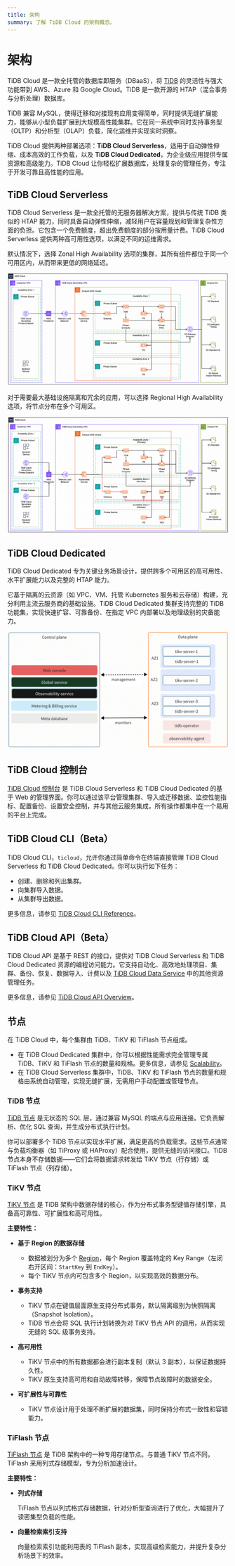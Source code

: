 ```yaml
---
title: 架构
summary: 了解 TiDB Cloud 的架构概念。
---
```


# 架构

TiDB Cloud 是一款全托管的数据库即服务（DBaaS），将 [TiDB](https://docs.pingcap.com/tidb/stable/overview) 的灵活性与强大功能带到 AWS、Azure 和 Google Cloud。TiDB 是一款开源的 HTAP（混合事务与分析处理）数据库。

TiDB 兼容 MySQL，使得迁移和对接现有应用变得简单，同时提供无缝扩展能力，能够从小型负载扩展到大规模高性能集群。它在同一系统中同时支持事务型（OLTP）和分析型（OLAP）负载，简化运维并实现实时洞察。

TiDB Cloud 提供两种部署选项：**TiDB Cloud Serverless**，适用于自动弹性伸缩、成本高效的工作负载，以及 **TiDB Cloud Dedicated**，为企业级应用提供专属资源和高级能力。TiDB Cloud 让你轻松扩展数据库，处理复杂的管理任务，专注于开发可靠且高性能的应用。

## TiDB Cloud Serverless

TiDB Cloud Serverless 是一款全托管的无服务器解决方案，提供与传统 TiDB 类似的 HTAP 能力，同时具备自动弹性伸缩，减轻用户在容量规划和管理复杂性方面的负担。它包含一个免费额度，超出免费额度的部分按用量计费。TiDB Cloud Serverless 提供两种高可用性选项，以满足不同的运维需求。

默认情况下，选择 Zonal High Availability 选项的集群，其所有组件都位于同一个可用区内，从而带来更低的网络延迟。

![TiDB Cloud Serverless zonal high availability](/media/tidb-cloud/serverless-zonal-high-avaliability-aws.png)

对于需要最大基础设施隔离和冗余的应用，可以选择 Regional High Availability 选项，将节点分布在多个可用区。

![TiDB Cloud Serverless regional high availability](/media/tidb-cloud/serverless-regional-high-avaliability-aws.png)

## TiDB Cloud Dedicated

TiDB Cloud Dedicated 专为关键业务场景设计，提供跨多个可用区的高可用性、水平扩展能力以及完整的 HTAP 能力。

它基于隔离的云资源（如 VPC、VM、托管 Kubernetes 服务和云存储）构建，充分利用主流云服务商的基础设施。TiDB Cloud Dedicated 集群支持完整的 TiDB 功能集，实现快速扩容、可靠备份、在指定 VPC 内部署以及地理级别的灾备能力。

![TiDB Cloud Dedicated Architecture](/media/tidb-cloud/tidb-cloud-dedicated-architecture.png)

## TiDB Cloud 控制台

[TiDB Cloud 控制台](https://tidbcloud.com/) 是 TiDB Cloud Serverless 和 TiDB Cloud Dedicated 的基于 Web 的管理界面。你可以通过该平台管理集群、导入或迁移数据、监控性能指标、配置备份、设置安全控制，并与其他云服务集成，所有操作都集中在一个易用的平台上完成。

## TiDB Cloud CLI（Beta）

TiDB Cloud CLI，`ticloud`，允许你通过简单命令在终端直接管理 TiDB Cloud Serverless 和 TiDB Cloud Dedicated。你可以执行如下任务：

- 创建、删除和列出集群。
- 向集群导入数据。
- 从集群导出数据。

更多信息，请参见 [TiDB Cloud CLI Reference](/tidb-cloud/cli-reference.md)。

## TiDB Cloud API（Beta）

TiDB Cloud API 是基于 REST 的接口，提供对 TiDB Cloud Serverless 和 TiDB Cloud Dedicated 资源的编程访问能力。它支持自动化、高效地处理项目、集群、备份、恢复、数据导入、计费以及 [TiDB Cloud Data Service](/tidb-cloud/data-service-overview.md) 中的其他资源管理任务。

更多信息，请参见 [TiDB Cloud API Overview](/tidb-cloud/api-overview.md)。

## 节点

在 TiDB Cloud 中，每个集群由 TiDB、TiKV 和 TiFlash 节点组成。

- 在 TiDB Cloud Dedicated 集群中，你可以根据性能需求完全管理专属 TiDB、TiKV 和 TiFlash 节点的数量和规格。更多信息，请参见 [Scalability](/tidb-cloud/scalability-concepts.md)。
- 在 TiDB Cloud Serverless 集群中，TiDB、TiKV 和 TiFlash 节点的数量和规格由系统自动管理，实现无缝扩展，无需用户手动配置或管理节点。

### TiDB 节点

[TiDB 节点](/tidb-computing.md) 是无状态的 SQL 层，通过兼容 MySQL 的端点与应用连接。它负责解析、优化 SQL 查询，并生成分布式执行计划。

你可以部署多个 TiDB 节点以实现水平扩展，满足更高的负载需求。这些节点通常与负载均衡器（如 TiProxy 或 HAProxy）配合使用，提供无缝的访问接口。TiDB 节点本身不存储数据——它们会将数据请求转发给 TiKV 节点（行存储）或 TiFlash 节点（列存储）。

### TiKV 节点

[TiKV 节点](/tikv-overview.md) 是 TiDB 架构中数据存储的核心，作为分布式事务型键值存储引擎，具备高可靠性、可扩展性和高可用性。

**主要特性：**

- **基于 Region 的数据存储**

    - 数据被划分为多个 [Region](https://docs.pingcap.com/tidb/dev/glossary#regionpeerraft-group)，每个 Region 覆盖特定的 Key Range（左闭右开区间：`StartKey` 到 `EndKey`）。
    - 每个 TiKV 节点内可包含多个 Region，以实现高效的数据分布。

- **事务支持**

    - TiKV 节点在键值层面原生支持分布式事务，默认隔离级别为快照隔离（Snapshot Isolation）。
    - TiDB 节点会将 SQL 执行计划转换为对 TiKV 节点 API 的调用，从而实现无缝的 SQL 级事务支持。

- **高可用性**

    - TiKV 节点中的所有数据都会进行副本复制（默认 3 副本），以保证数据持久性。
    - TiKV 原生支持高可用和自动故障转移，保障节点故障时的数据安全。

- **可扩展性与可靠性**

    - TiKV 节点设计用于处理不断扩展的数据集，同时保持分布式一致性和容错能力。

### TiFlash 节点

[TiFlash 节点](/tiflash/tiflash-overview.md) 是 TiDB 架构中的一种专用存储节点。与普通 TiKV 节点不同，TiFlash 采用列式存储模型，专为分析加速设计。

**主要特性：**

- **列式存储**

    TiFlash 节点以列式格式存储数据，针对分析型查询进行了优化，大幅提升了读密集型负载的性能。

- **向量检索索引支持**

    向量检索索引功能利用表的 TiFlash 副本，实现高级检索能力，并提升复杂分析场景下的效率。